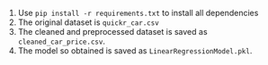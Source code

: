 
1. Use `pip install -r requirements.txt` to install all dependencies
2. The original dataset is `quickr_car.csv`
3. The cleaned and preprocessed dataset is saved as `cleaned_car_price.csv`.
4. The model so obtained is saved as `LinearRegressionModel.pkl`.